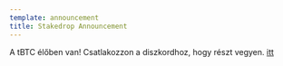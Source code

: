 ```yaml
---
template: announcement
title: Stakedrop Announcement
---
```

A tBTC élőben van! Csatlakozzon a diszkordhoz, hogy részt vegyen. [itt](https://chat.tbtc.network/)
